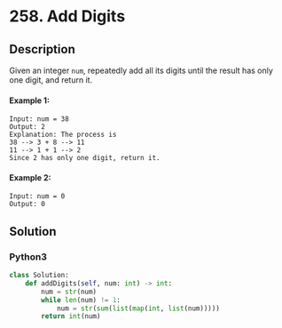# 258. Add Digits

## Description
Given an integer `num`, repeatedly add all its digits until the result has only one digit, and return it.

#### Example 1:
```
Input: num = 38
Output: 2
Explanation: The process is
38 --> 3 + 8 --> 11
11 --> 1 + 1 --> 2 
Since 2 has only one digit, return it.
```

#### Example 2:
```
Input: num = 0
Output: 0
```


## Solution

### Python3
```python
class Solution:
    def addDigits(self, num: int) -> int:
        num = str(num)
        while len(num) != 1:
            num = str(sum(list(map(int, list(num)))))
        return int(num)
```